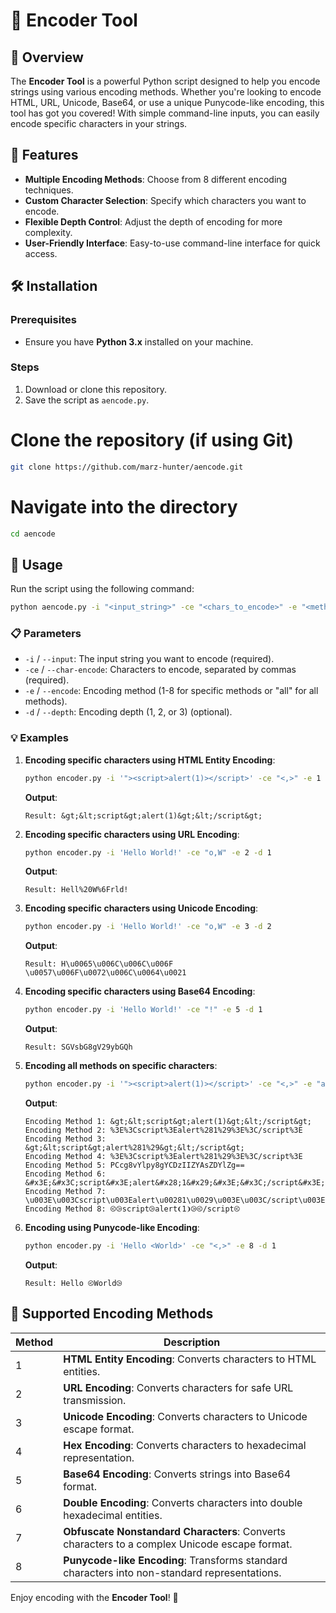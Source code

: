 
# 🎉 Encoder Tool

## 📖 Overview

The **Encoder Tool** is a powerful Python script designed to help you encode strings using various encoding methods. Whether you're looking to encode HTML, URL, Unicode, Base64, or use a unique Punycode-like encoding, this tool has got you covered! With simple command-line inputs, you can easily encode specific characters in your strings.

## 🔧 Features

- **Multiple Encoding Methods**: Choose from 8 different encoding techniques.
- **Custom Character Selection**: Specify which characters you want to encode.
- **Flexible Depth Control**: Adjust the depth of encoding for more complexity.
- **User-Friendly Interface**: Easy-to-use command-line interface for quick access.

## 🛠 Installation

### Prerequisites

- Ensure you have **Python 3.x** installed on your machine.

### Steps

1. Download or clone this repository.
2. Save the script as `aencode.py`.


# Clone the repository (if using Git)
```bash
git clone https://github.com/marz-hunter/aencode.git
```

# Navigate into the directory
```bash
cd aencode
```

## 🚀 Usage

Run the script using the following command:

```bash
python aencode.py -i "<input_string>" -ce "<chars_to_encode>" -e "<method>" -d <depth>
```

### 📋 Parameters

- `-i` / `--input`: The input string you want to encode (required).
- `-ce` / `--char-encode`: Characters to encode, separated by commas (required).
- `-e` / `--encode`: Encoding method (1-8 for specific methods or "all" for all methods).
- `-d` / `--depth`: Encoding depth (1, 2, or 3) (optional).

### 💡 Examples

1. **Encoding specific characters using HTML Entity Encoding**:

   ```bash
   python encoder.py -i '"><script>alert(1)></script>' -ce "<,>" -e 1 -d 1
   ```

   **Output**:
   ```
   Result: &gt;&lt;script&gt;alert(1)&gt;&lt;/script&gt;
   ```

2. **Encoding specific characters using URL Encoding**:

   ```bash
   python encoder.py -i 'Hello World!' -ce "o,W" -e 2 -d 1
   ```

   **Output**:
   ```
   Result: Hell%20W%6Frld!
   ```

3. **Encoding specific characters using Unicode Encoding**:

   ```bash
   python encoder.py -i 'Hello World!' -ce "o,W" -e 3 -d 2
   ```

   **Output**:
   ```
   Result: H\u0065\u006C\u006C\u006F \u0057\u006F\u0072\u006C\u0064\u0021
   ```

4. **Encoding specific characters using Base64 Encoding**:

   ```bash
   python encoder.py -i 'Hello World!' -ce "!" -e 5 -d 1
   ```

   **Output**:
   ```
   Result: SGVsbG8gV29ybGQh
   ```

5. **Encoding all methods on specific characters**:

   ```bash
   python encoder.py -i '"><script>alert(1)></script>' -ce "<,>" -e "all" -d 1
   ```

   **Output**:
   ```
   Encoding Method 1: &gt;&lt;script&gt;alert(1)&gt;&lt;/script&gt;
   Encoding Method 2: %3E%3Cscript%3Ealert%281%29%3E%3C/script%3E
   Encoding Method 3: &gt;&lt;script&gt;alert%281%29&gt;&lt;/script&gt;
   Encoding Method 4: %3E%3Cscript%3Ealert%281%29%3E%3C/script%3E
   Encoding Method 5: PCcg8vYlpy8gYCDzIIZYAsZDYlZg==
   Encoding Method 6: &#x3E;&#x3C;script&#x3E;alert&#x28;1&#x29;&#x3E;&#x3C;/script&#x3E;
   Encoding Method 7: \u003E\u003Cscript\u003Ealert\u00281\u0029\u003E\u003C/script\u003E
   Encoding Method 8: ⧀⧁script⧁alert❨1❩⧁⧀/script⧀
   ```

6. **Encoding using Punycode-like Encoding**:

   ```bash
   python encoder.py -i 'Hello <World>' -ce "<,>" -e 8 -d 1
   ```

   **Output**:
   ```
   Result: Hello ⧀World⧁
   ```

## 🌟 Supported Encoding Methods

| Method | Description |
|--------|-------------|
| 1 | **HTML Entity Encoding**: Converts characters to HTML entities. |
| 2 | **URL Encoding**: Converts characters for safe URL transmission. |
| 3 | **Unicode Encoding**: Converts characters to Unicode escape format. |
| 4 | **Hex Encoding**: Converts characters to hexadecimal representation. |
| 5 | **Base64 Encoding**: Converts strings into Base64 format. |
| 6 | **Double Encoding**: Converts characters into double hexadecimal entities. |
| 7 | **Obfuscate Nonstandard Characters**: Converts characters to a complex Unicode escape format. |
| 8 | **Punycode-like Encoding**: Transforms standard characters into non-standard representations. |



Enjoy encoding with the **Encoder Tool**! 🎊
